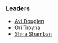 ### Leaders

* [Avi Douglen](mailto:avi.douglen@owasp.org)
* [Ori Troyna](mailto:ori.troyna@owasp.org)
* [Shira Shamban](mailto:shira.shamban@owasp.org)
